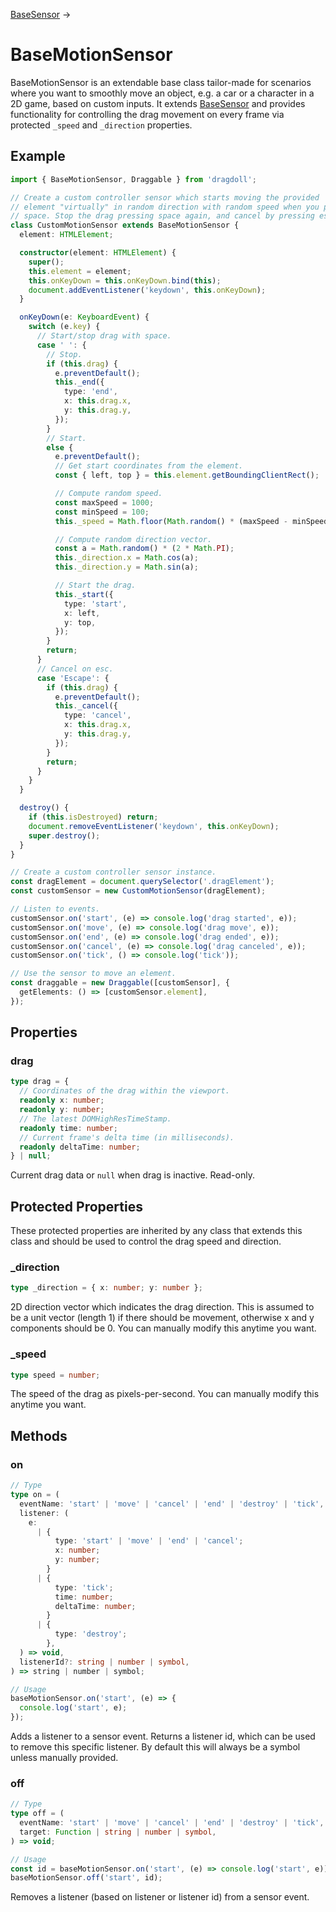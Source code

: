 [BaseSensor](/docs/base-sensor) →

# BaseMotionSensor

BaseMotionSensor is an extendable base class tailor-made for scenarios where you want to smoothly move an object, e.g. a car or a character in a 2D game, based on custom inputs. It extends [BaseSensor](/docs/base-sensor) and provides functionality for controlling the drag movement on every frame via protected `_speed` and `_direction` properties.

## Example

```ts
import { BaseMotionSensor, Draggable } from 'dragdoll';

// Create a custom controller sensor which starts moving the provided
// element "virtually" in random direction with random speed when you press
// space. Stop the drag pressing space again, and cancel by pressing esc.
class CustomMotionSensor extends BaseMotionSensor {
  element: HTMLElement;

  constructor(element: HTMLElement) {
    super();
    this.element = element;
    this.onKeyDown = this.onKeyDown.bind(this);
    document.addEventListener('keydown', this.onKeyDown);
  }

  onKeyDown(e: KeyboardEvent) {
    switch (e.key) {
      // Start/stop drag with space.
      case ' ': {
        // Stop.
        if (this.drag) {
          e.preventDefault();
          this._end({
            type: 'end',
            x: this.drag.x,
            y: this.drag.y,
          });
        }
        // Start.
        else {
          e.preventDefault();
          // Get start coordinates from the element.
          const { left, top } = this.element.getBoundingClientRect();

          // Compute random speed.
          const maxSpeed = 1000;
          const minSpeed = 100;
          this._speed = Math.floor(Math.random() * (maxSpeed - minSpeed + 1) + minSpeed);

          // Compute random direction vector.
          const a = Math.random() * (2 * Math.PI);
          this._direction.x = Math.cos(a);
          this._direction.y = Math.sin(a);

          // Start the drag.
          this._start({
            type: 'start',
            x: left,
            y: top,
          });
        }
        return;
      }
      // Cancel on esc.
      case 'Escape': {
        if (this.drag) {
          e.preventDefault();
          this._cancel({
            type: 'cancel',
            x: this.drag.x,
            y: this.drag.y,
          });
        }
        return;
      }
    }
  }

  destroy() {
    if (this.isDestroyed) return;
    document.removeEventListener('keydown', this.onKeyDown);
    super.destroy();
  }
}

// Create a custom controller sensor instance.
const dragElement = document.querySelector('.dragElement');
const customSensor = new CustomMotionSensor(dragElement);

// Listen to events.
customSensor.on('start', (e) => console.log('drag started', e));
customSensor.on('move', (e) => console.log('drag move', e));
customSensor.on('end', (e) => console.log('drag ended', e));
customSensor.on('cancel', (e) => console.log('drag canceled', e));
customSensor.on('tick', () => console.log('tick'));

// Use the sensor to move an element.
const draggable = new Draggable([customSensor], {
  getElements: () => [customSensor.element],
});
```

## Properties

### drag

```ts
type drag = {
  // Coordinates of the drag within the viewport.
  readonly x: number;
  readonly y: number;
  // The latest DOMHighResTimeStamp.
  readonly time: number;
  // Current frame's delta time (in milliseconds).
  readonly deltaTime: number;
} | null;
```

Current drag data or `null` when drag is inactive. Read-only.

## Protected Properties

These protected properties are inherited by any class that extends this class and should be used to control the drag speed and direction.

### \_direction

```ts
type _direction = { x: number; y: number };
```

2D direction vector which indicates the drag direction. This is assumed to be a unit vector (length 1) if there should be movement, otherwise x and y components should be 0. You can manually modify this anytime you want.

### \_speed

```ts
type speed = number;
```

The speed of the drag as pixels-per-second. You can manually modify this anytime you want.

## Methods

### on

```ts
// Type
type on = (
  eventName: 'start' | 'move' | 'cancel' | 'end' | 'destroy' | 'tick',
  listener: (
    e:
      | {
          type: 'start' | 'move' | 'end' | 'cancel';
          x: number;
          y: number;
        }
      | {
          type: 'tick';
          time: number;
          deltaTime: number;
        }
      | {
          type: 'destroy';
        },
  ) => void,
  listenerId?: string | number | symbol,
) => string | number | symbol;

// Usage
baseMotionSensor.on('start', (e) => {
  console.log('start', e);
});
```

Adds a listener to a sensor event. Returns a listener id, which can be used to remove this specific listener. By default this will always be a symbol unless manually provided.

### off

```ts
// Type
type off = (
  eventName: 'start' | 'move' | 'cancel' | 'end' | 'destroy' | 'tick',
  target: Function | string | number | symbol,
) => void;

// Usage
const id = baseMotionSensor.on('start', (e) => console.log('start', e));
baseMotionSensor.off('start', id);
```

Removes a listener (based on listener or listener id) from a sensor event.
